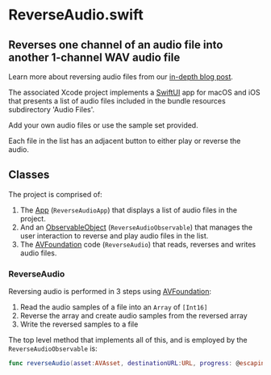 # ReverseAudio.swift
## Reverses one channel of an audio file into another 1-channel WAV audio file

Learn more about reversing audio files from our [in-depth blog post](https://www.limit-point.com/blog/2022/reverse-audio).

The associated Xcode project implements a [SwiftUI] app for macOS and iOS that presents a list of audio files included in the bundle resources subdirectory 'Audio Files'.

Add your own audio files or use the sample set provided. 

Each file in the list has an adjacent button to either play or reverse the audio.

## Classes

The project is comprised of:

1. The [App] (`ReverseAudioApp`) that displays a list of audio files in the project.
2. And an [ObservableObject] (`ReverseAudioObservable`) that manages the user interaction to reverse and play audio files in the list.
3. The [AVFoundation] code (`ReverseAudio`) that reads, reverses and writes audio files.

### ReverseAudio

Reversing audio is performed in 3 steps using [AVFoundation]:

1. Read the audio samples of a file into an `Array` of `[Int16]`
2. Reverse the array and create audio samples from the reversed array
3. Write the reversed samples to a file

The top level method that implements all of this, and is employed by the `ReverseAudioObservable` is: 

```swift
func reverseAudio(asset:AVAsset, destinationURL:URL, progress: @escaping (Float) -> (), completion: @escaping (Bool, String?) -> ())
```

[App]: https://developer.apple.com/documentation/swiftui/app
[ObservableObject]: https://developer.apple.com/documentation/combine/observableobject
[AVFoundation]: https://developer.apple.com/documentation/avfoundation/
[SwiftUI]: https://developer.apple.com/tutorials/swiftui
